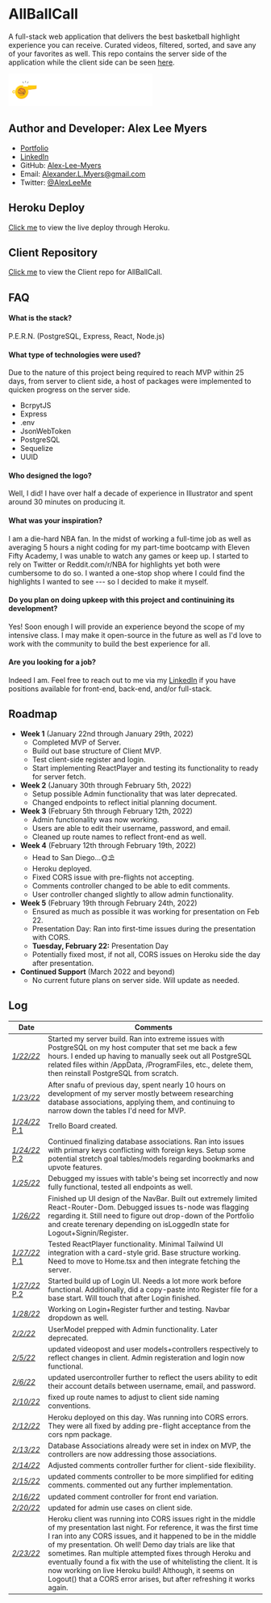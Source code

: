 
# AllBallCall

A full-stack web application that delivers the best basketball highlight experience you can receive. Curated videos, filtered, sorted, and save any of your favorites as well. This repo contains the server side of the application while the client side can be seen [here](https://github.com/Alex-Lee-Myers/AllBallCallClient).




![Logo](https://raw.githubusercontent.com/Alex-Lee-Myers/AllBallCallClient/142f52780f6baf70d168ccc10a470e8e4b03d40f/src/assets/allballcall-logo-500-white-text.svg)


## Author and Developer: Alex Lee Myers

- [Portfolio](https://alex-lee-myers.github.io/)
- [LinkedIn](https://www.linkedin.com/in/alexleemyers/)
- GitHub: [Alex-Lee-Myers](https://www.github.com/octokatherine)
- Email: Alexander.L.Myers@gmail.com
- Twitter: [@AlexLeeMe](https://twitter.com/AlexLeeMe)



## Heroku Deploy
[Click me]() to view the live deploy through Heroku.


## Client Repository
[Click me](https://github.com/Alex-Lee-Myers/AllBallCallClient) to view the Client repo for AllBallCall.


## FAQ

#### What is the stack?

P.E.R.N. (PostgreSQL, Express, React, Node.js)

#### What type of technologies were used?

Due to the nature of this project being required to reach MVP within 25 days, from server to client side, a host of packages were implemented to quicken progress on the server side. 

- BcrpytJS
- Express
- .env
- JsonWebToken
- PostgreSQL
- Sequelize
- UUID

#### Who designed the logo? 

Well, I did! I have over half a decade of experience in Illustrator and spent around 30 minutes on producing it.

#### What was your inspiration?

I am a die-hard NBA fan. In the midst of working a full-time job as well as averaging 5 hours a night coding for my part-time bootcamp with Eleven Fifty Academy, I was unable to watch any games or keep up. I started to rely on Twitter or Reddit.com/r/NBA for highlights yet both were cumbersome to do so. I wanted a one-stop shop where I could find the highlights I wanted to see --- so I decided to make it myself.

#### Do you plan on doing upkeep with this project and continuining its development?

Yes! Soon enough I will provide an experience beyond the scope of my intensive class. I may make it open-source in the future as well as I'd love to work with the community to build the best experience for all.

#### Are you looking for a job?

Indeed I am. Feel free to reach out to me via my [LinkedIn](https://www.linkedin.com/in/alexleemyers/) if you have positions available for front-end, back-end, and/or full-stack. 
## Roadmap

- **Week 1** (January 22nd through January 29th, 2022)
    - Completed MVP of Server.
    - Build out base structure of Client MVP.
    - Test client-side register and login.
    - Start implementing ReactPlayer and testing its functionality to ready for server fetch.
- **Week 2** (January 30th through February 5th, 2022)
    - Setup possible Admin functionality that was later deprecated.
    - Changed endpoints to reflect initial planning document.
- **Week 3** (February 5th through February 12th, 2022)
    - Admin functionality was now working.
    - Users are able to edit their username, password, and email.
    - Cleaned up route names to reflect front-end as well.
- **Week 4** (February 12th through February 19th, 2022)
    - Head to San Diego...🌞⛱
    - Heroku deployed.
    - Fixed CORS issue with pre-flights not accepting.
    - Comments controller changed to be able to edit comments.
    - User controller changed slightly to allow admin functionality.
- **Week 5** (February 19th through February 24th, 2022)
    - Ensured as much as possible it was working for presentation on Feb 22.
    - Presentation Day: Ran into first-time issues during the presentation with CORS.
    - __Tuesday, February 22:__ Presentation Day
    - Potentially fixed most, if not all, CORS issues on Heroku side the day after presentation.
- **Continued Support** (March 2022 and beyond)
    - No current future plans on server side. Will update as needed.

## Log

| Date | Comments |
| ------ | ------ |
| [*1/22/22*](https://github.com/Alex-Lee-Myers/AllBallCallServer/commit/c6422976577104e6ba0784c0e8f187999dc833a3)  | Started my server build. Ran into extreme issues with PostgreSQL on my host computer that set me back a few hours. I ended up having to manually seek out all PostgreSQL related files within /AppData, /ProgramFiles, etc., delete them, then reinstall PostgreSQL from scratch.  |
| [*1/23/22*](https://github.com/Alex-Lee-Myers/AllBallCallServer/commit/c6422976577104e6ba0784c0e8f187999dc833a3)  | After snafu of previous day, spent nearly 10 hours on development of my server mostly betweem researching database associations, applying them, and continuing to narrow down the tables I'd need for MVP.|
| [*1/24/22* P.1](https://trello.com/b/LuH1VGa7/red-badge-allballcall) | Trello Board created. |
| [*1/24/22* P.2](https://github.com/Alex-Lee-Myers/AllBallCallServer/commit/44820135ac16a0cb5b13003f28f60f6a52fa9923)  | Continued finalizing database associations. Ran into issues with primary keys conflicting with foreign keys. Setup some potential stretch goal tables/models regarding bookmarks and upvote features. |
| [*1/25/22*](https://github.com/Alex-Lee-Myers/AllBallCallServer/commit/48c58cd370d9b799d0c5c728d6087bb45a57e300)  | Debugged my issues with table's being set incorrectly and now fully functional, tested all endpoints as well. |
| [*1/26/22*](https://github.com/Alex-Lee-Myers/AllBallCallClient/commit/72652b1a362ff4f0c89385e3e03a4e8553952e94)  | Finished up UI design of the NavBar. Built out extremely limited React-Router-Dom. Debugged issues ts-node was flagging regarding it. Still need to figure out drop-down of the Portfolio and create terenary depending on isLoggedIn state for Logout+Signin/Register.  |
| [*1/27/22* P.1](https://github.com/Alex-Lee-Myers/AllBallCallClient/commit/8c84411ec2918f78133e8edc4fdb866aafffdd1b)  | Tested ReactPlayer functionality. Minimal Tailwind UI integration with a card-style grid. Base structure working. Need to move to Home.tsx and then integrate fetching the server. |
| [*1/27/22* P.2](https://github.com/Alex-Lee-Myers/AllBallCallClient/commit/142f52780f6baf70d168ccc10a470e8e4b03d40f)  | Started build up of Login UI. Needs a lot more work before functional. Additionally, did a copy-paste into Register file for a base start. Will touch that after Login finished. |
| [*1/28/22*]() | Working on Login+Register further and testing. Navbar dropdown as well. |
| [*2/2/22*](https://github.com/Alex-Lee-Myers/AllBallCallServer/commit/41f6809481fb72569347ecaff6f09ca8e5a45da5) | UserModel prepped with Admin functionality. Later deprecated. |
| [*2/5/22*](https://github.com/Alex-Lee-Myers/AllBallCallServer/commit/09a1ed64ff4a3acb66b906473921e426aa1e9c80) | updated videopost and user models+controllers respectively to reflect changes in client. Admin registeration and login now functional. |
| [*2/6/22*](https://github.com/Alex-Lee-Myers/AllBallCallServer/commit/b0ea7cc75bf7efc37aaf665aea2b12976fdece20) | updated usercontroller further to reflect the users ability to edit their account details between username, email, and password. |
| [*2/10/22*](https://github.com/Alex-Lee-Myers/AllBallCallServer/commit/1d78130ebbc6467452d97dd695cb36acea1618d7) | fixed up route names to adjust to client side naming conventions. |
| [*2/12/22*](https://github.com/Alex-Lee-Myers/AllBallCallServer/commit/09a1ed64ff4a3acb66b906473921e426aa1e9c80) | Heroku deployed on this day. Was running into CORS errors. They were all fixed by adding pre-flight acceptance from the cors npm package. |
| [*2/13/22*](https://github.com/Alex-Lee-Myers/AllBallCallServer/commit/f43c444e776b49861d8ef100a66b709f7360933c) | Database Associations already were set in index on MVP, the controllers are now addressing those associations. |
| [*2/14/22*](https://github.com/Alex-Lee-Myers/AllBallCallServer/commit/09a1ed64ff4a3acb66b906473921e426aa1e9c80) | Adjusted comments controller further for client-side flexibility. |
| [*2/15/22*](https://github.com/Alex-Lee-Myers/AllBallCallServer/commit/2272acd61f41a8c7a51244d7fd4c90770026ec69) | updated comments controller to be more simplified for editing comments. commented out any further implementation. |
| [*2/16/22*](https://github.com/Alex-Lee-Myers/AllBallCallServer/commit/63ff065262f4ac9ca320e17237137b37394b048f) | updated comment controller for front end variation. |
| [*2/20/22*](https://github.com/Alex-Lee-Myers/AllBallCallServer/commit/f754728e1966359cdb6d7e3b139473bb107bb689) | updated for admin use cases on client side. |
| [*2/23/22*](https://github.com/Alex-Lee-Myers/AllBallCallServer/commit/a019195d7fa404ec0f05c28419f8caf2e163cfdf) | Heroku client was running into CORS issues right in the middle of my presentation last night. For reference, it was the first time I ran into any CORS issues, and it happened to be in the middle of my presentation. Oh well! Demo day trials are like that sometimes. Ran multiple attempted fixes through Heroku and eventually found a fix with the use of whitelisting the client. It is now working on live Heroku build! Although, it seems on Logout() that a CORS error arises, but after refreshing it works again. |
